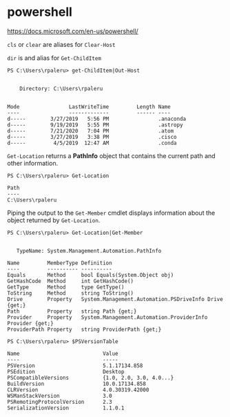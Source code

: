 # powershell
https://docs.microsoft.com/en-us/powershell/

```cls``` or ```clear``` are aliases for ```Clear-Host```


```dir``` is and alias for ```Get-ChildItem```
```
PS C:\Users\rpaleru> get-ChildItem|Out-Host


    Directory: C:\Users\rpaleru


Mode                LastWriteTime         Length Name
----                -------------         ------ ----
d-----        3/27/2019   5:56 PM                .anaconda
d-----        9/19/2019   5:55 PM                .astropy
d-----        7/21/2020   7:04 PM                .atom
d-----        3/27/2019   3:38 PM                .cisco
d-----         4/5/2019  12:47 AM                .conda
```

```Get-Location``` returns a **PathInfo** object that contains the current path and other information.
```
PS C:\Users\rpaleru> Get-Location

Path
----
C:\Users\rpaleru
```

Piping the output to the ```Get-Member``` cmdlet displays information about the object returned by ```Get-Location```.
```
PS C:\Users\rpaleru> Get-Location|Get-Member


   TypeName: System.Management.Automation.PathInfo

Name         MemberType Definition
----         ---------- ----------
Equals       Method     bool Equals(System.Object obj)
GetHashCode  Method     int GetHashCode()
GetType      Method     type GetType()
ToString     Method     string ToString()
Drive        Property   System.Management.Automation.PSDriveInfo Drive {get;}
Path         Property   string Path {get;}
Provider     Property   System.Management.Automation.ProviderInfo Provider {get;}
ProviderPath Property   string ProviderPath {get;}
```

```
PS C:\Users\rpaleru> $PSVersionTable

Name                           Value
----                           -----
PSVersion                      5.1.17134.858
PSEdition                      Desktop
PSCompatibleVersions           {1.0, 2.0, 3.0, 4.0...}
BuildVersion                   10.0.17134.858
CLRVersion                     4.0.30319.42000
WSManStackVersion              3.0
PSRemotingProtocolVersion      2.3
SerializationVersion           1.1.0.1
```

